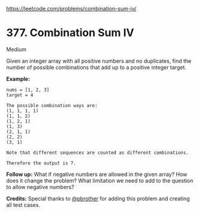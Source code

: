 ﻿https://leetcode.com/problems/combination-sum-iv/

# 377. Combination Sum IV

Medium

Given an integer array with all positive numbers and no duplicates, find the number of possible combinations that add up to a positive integer target.

**Example:**

```
nums = [1, 2, 3]
target = 4

The possible combination ways are:
(1, 1, 1, 1)
(1, 1, 2)
(1, 2, 1)
(1, 3)
(2, 1, 1)
(2, 2)
(3, 1)

Note that different sequences are counted as different combinations.

Therefore the output is 7.
```



**Follow up:**
What if negative numbers are allowed in the given array?
How does it change the problem?
What limitation we need to add to the question to allow negative numbers?

**Credits:**
Special thanks to [@pbrother](https://leetcode.com/pbrother/) for adding this problem and creating all test cases.